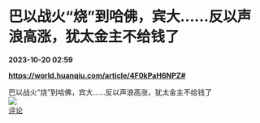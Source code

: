# 巴以战火“烧”到哈佛，宾大……反以声浪高涨，犹太金主不给钱了

**2023-10-20 02:59**

**https://world.huanqiu.com/article/4F0kPaH6NPZ#**

巴以战火“烧”到哈佛，宾大……反以声浪高涨，犹太金主不给钱了  
![](https://img3.chouti.com/CHOUTI_231020_481CF0D2A01D48B1A9EB53CA2E51D0CF.jpg)  
[评论](https://m.chouti.com/link/40346013)